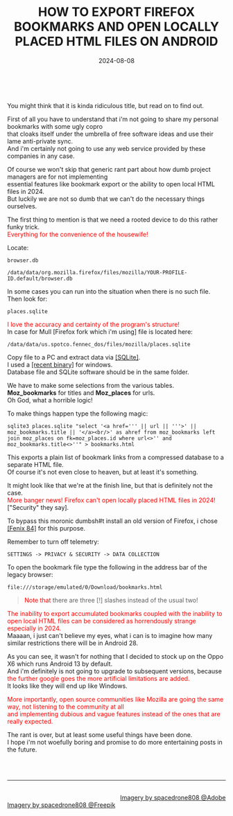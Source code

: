 ﻿---
title: HOW TO EXPORT FIREFOX BOOKMARKS AND OPEN LOCALLY PLACED HTML FILES ON ANDROID 
date: 2024-08-08
thumbnail: "img/gallery/2021.jpg"
categories:	
- "Software"
- "Technology"
- "Software"
- "Rant"
- "FAQ"

tags:
- "Browser"
- "Firefox"

weight: 1
---

<br>

You might think that it is kinda ridiculous title, but read on to find out.

First of all you have to understand that i'm not going to share my personal bookmarks with some ugly copro 
<br>
that cloaks itself under the umbrella of free software ideas and use their lame anti-private sync. 
<br>
And i'm certainly not going to use any web service provided by these companies in any case. 
 
Of course we won't skip that generic rant part about how dumb project managers are for not implementing 
<br>
essential features like bookmark export or the ability to open local HTML files in 2024. 
<br>
But luckily we are not so dumb that we can't do the necessary things ourselves.


The first thing to mention is that we need a rooted device to do this rather funky trick.
<br>
<font color="red">Everything for the convenience of the housewife!</font> 

Locate: 

```
browser.db
```

```
/data/data/org.mozilla.firefox/files/mozilla/YOUR-PROFILE-ID.default/browser.db
```

In some cases you can run into the situation when there is no such file. Then look for:

```
places.sqlite
```

<font color="red">I love the accuracy and certainty of the program's structure!</font>
<br>
In case for Mull [Firefox fork which i'm using] file is located here:

```
/data/data/us.spotco.fennec_dos/files/mozilla/places.sqlite
```

Copy file to a PC and extract data via [[SQLite]](https://www.sqlite.org/download.html).
<br>
I used a [[recent binary]](https://www.sqlite.org/2024/sqlite-tools-win-x64-3460000.zip) for windows.
<br>
Database file and SQLite software should be in the same folder.

We have to make some selections from the various tables. 
<br>
**Moz_bookmarks** for titles and **Moz_places** for urls. 
<br>
Oh God, what a horrible logic!

To make things happen type the following magic:

```
sqlite3 places.sqlite "select '<a href=''' || url || '''>' || moz_bookmarks.title || '</a><br/>' as ahref from moz_bookmarks left join moz_places on fk=moz_places.id where url<>'' and moz_bookmarks.title<>''" > bookmarks.html
```

This exports a plain list of bookmark links from a compressed database to a separate HTML file. 
<br>
Of course it's not even close to heaven, but at least it's something.

It might look like that we're at the finish line, but that is definitely not the case.
<br>
<font color="red">More banger news! Firefox can't open locally placed HTML files in 2024!</font> ["Security" they say]. 

To bypass this moronic dumbsh#t install an old version of Firefox, i chose [[Fenix 84]](https://github.com/mozilla-mobile/fenix/releases/tag/v84.1.4) for this purpose.

Remember to turn off telemetry:

```
SETTINGS -> PRIVACY & SECURITY -> DATA COLLECTION
```


To open the bookmark file type the following in the address bar of the legacy browser: 

```
file:///storage/emulated/0/Download/bookmarks.html
```

> <font color="red">Note that</font> there are three [!] slashes instead of the usual two! 

<font color="red">The inability to export accumulated bookmarks coupled with the inability to open local HTML files can be considered as horrendously strange especially in 2024.</font> 
<br>
Maaaan, i just can't believe my eyes, what i can is to imagine how many similar restrictions there will be in Android 28.

As you can see, it wasn't for nothing that I decided to stock up on the Oppo X6 which runs Android 13 by default.
<br>
And i'm definitely is not going to upgrade to subsequent versions, because <font color="red">the further google goes the more artificial limitations are added.</font> 
<br>
It looks like they will end up like Windows.

<font color="red">More importantly, open source communities like Mozilla are going the same way, not listening to the community at all 
<br>
and implementing dubious and vague features instead of the ones that are really expected.</font>


The rant is over, but at least some useful things have been done.
<br>
I hope i'm not woefully boring and promise to do more entertaining posts in the future.
  
<br>
<br>

<hr>

<div class="demo_line_two_stock_links">

<p style="text-align:right; margin-bottom: 0;">
<br>
<a href="https://stock.adobe.com/contributor/204789995/spacedrone808" target="_blank">Imagery by spacedrone808 @Adobe </a></p>
<a href="https://www.freepik.com/author/spacedrone808" target="_blank">Imagery by spacedrone808 @Freepik </a></p>

</div>